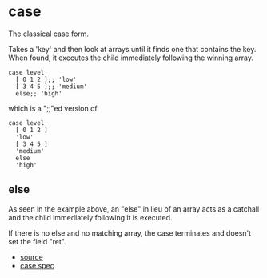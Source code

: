 
# case

The classical case form.

Takes a 'key' and then look at arrays until it finds one that contains
the key. When found, it executes the child immediately following the
winning array.

```
case level
  [ 0 1 2 ];; 'low'
  [ 3 4 5 ];; 'medium'
  else;; 'high'
```
which is a ";;"ed version of
```
case level
  [ 0 1 2 ]
  'low'
  [ 3 4 5 ]
  'medium'
  else
  'high'
```

## else

As seen in the example above, an "else" in lieu of an array acts as
a catchall and the child immediately following it is executed.

If there is no else and no matching array, the case terminates and
doesn't set the field "ret".


* [source](https://github.com/floraison/flor/tree/master/lib/flor/pcore/case.rb)
* [case spec](https://github.com/floraison/flor/tree/master/spec/pcore/case_spec.rb)

